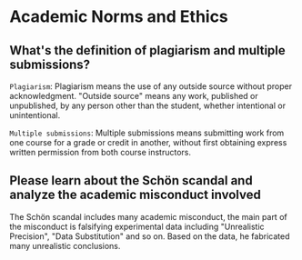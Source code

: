 # Academic Norms and Ethics

## What's the definition of plagiarism and multiple submissions?

`Plagiarism`: Plagiarism means the use of any outside source without proper acknowledgment. "Outside source" means any work, published or unpublished, by any person other than the student, whether intentional or unintentional.

`Multiple submissions`: Multiple submissions means submitting work from one course for a grade or credit in another, without first obtaining express written permission from both course instructors.

## Please learn about the Schön scandal and analyze the academic misconduct involved

The Schön scandal includes many academic misconduct, the main part of the misconduct is falsifying experimental data including "Unrealistic Precision", "Data Substitution" and so on. Based on the data, he fabricated many unrealistic conclusions.
